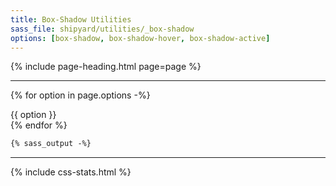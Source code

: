 ```yaml
---
title: Box-Shadow Utilities
sass_file: shipyard/utilities/_box-shadow
options: [box-shadow, box-shadow-hover, box-shadow-active]
---
```


{% include page-heading.html page=page %}

---

{% for option in page.options -%}
  <div class="{{ option }} bg-white rounded p-20 text-normal mb-20">
    {{ option }}
  </div>
{% endfor %}

```css
{% sass_output -%}
```

---

{% include css-stats.html %}
